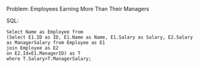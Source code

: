 Problem:  Employees Earning More Than Their Managers

SQL:

```
Select Name as Employee from 
(Select E1.ID as ID, E1.Name as Name, E1.Salary as Salary, E2.Salary as ManagerSalary from Employee as E1
join Employee as E2
on E2.Id=E1.ManagerID) as T
where T.Salary>T.ManagerSalary; 


```
